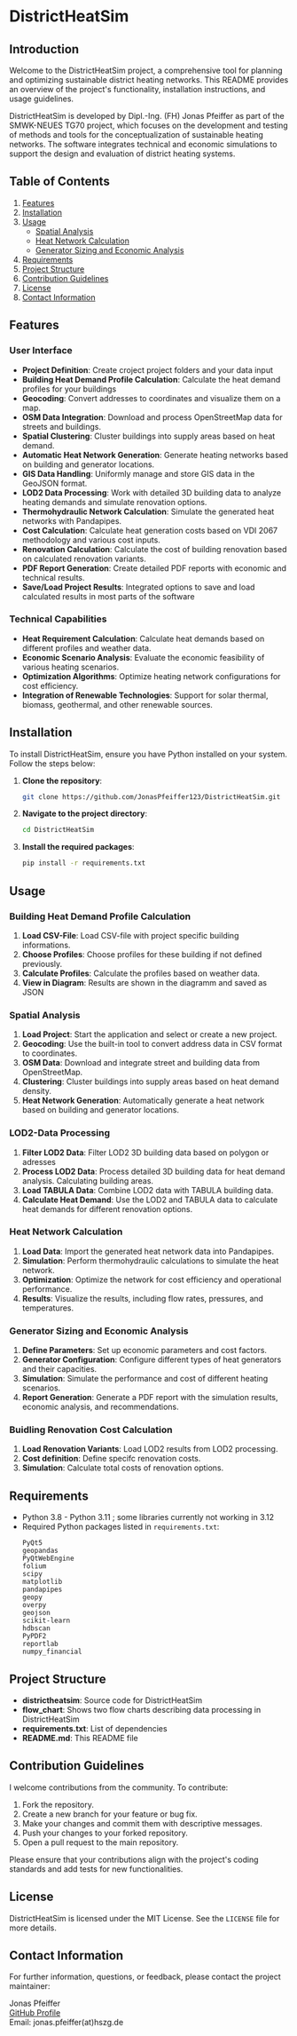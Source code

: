 
# DistrictHeatSim

## Introduction

Welcome to the DistrictHeatSim project, a comprehensive tool for planning and optimizing sustainable district heating networks. This README provides an overview of the project's functionality, installation instructions, and usage guidelines. 

DistrictHeatSim is developed by Dipl.-Ing. (FH) Jonas Pfeiffer as part of the SMWK-NEUES TG70 project, which focuses on the development and testing of methods and tools for the conceptualization of sustainable heating networks. The software integrates technical and economic simulations to support the design and evaluation of district heating systems.

## Table of Contents
1. [Features](#features)
2. [Installation](#installation)
3. [Usage](#usage)
    - [Spatial Analysis](#spatial-analysis)
    - [Heat Network Calculation](#heat-network-calculation)
    - [Generator Sizing and Economic Analysis](#generator-sizing-and-economic-analysis)
4. [Requirements](#requirements)
5. [Project Structure](#project-structure)
6. [Contribution Guidelines](#contribution-guidelines)
7. [License](#license)
8. [Contact Information](#contact-information)

## Features

### User Interface
- **Project Definition**: Create croject project folders and your data input
- **Building Heat Demand Profile Calculation**: Calculate the heat demand profiles for your buildings
- **Geocoding**: Convert addresses to coordinates and visualize them on a map.
- **OSM Data Integration**: Download and process OpenStreetMap data for streets and buildings.
- **Spatial Clustering**: Cluster buildings into supply areas based on heat demand.
- **Automatic Heat Network Generation**: Generate heating networks based on building and generator locations.
- **GIS Data Handling**: Uniformly manage and store GIS data in the GeoJSON format.
- **LOD2 Data Processing**: Work with detailed 3D building data to analyze heating demands and simulate renovation options.
- **Thermohydraulic Network Calculation**: Simulate the generated heat networks with Pandapipes.
- **Cost Calculation**: Calculate heat generation costs based on VDI 2067 methodology and various cost inputs.
- **Renovation Calculation**: Calculate the cost of building renovation based on calculated renovation variants.
- **PDF Report Generation**: Create detailed PDF reports with economic and technical results.
- **Save/Load Project Results**: Integrated options to save and load calculated results in most parts of the software

### Technical Capabilities
- **Heat Requirement Calculation**: Calculate heat demands based on different profiles and weather data.
- **Economic Scenario Analysis**: Evaluate the economic feasibility of various heating scenarios.
- **Optimization Algorithms**: Optimize heating network configurations for cost efficiency.
- **Integration of Renewable Technologies**: Support for solar thermal, biomass, geothermal, and other renewable sources.

## Installation

To install DistrictHeatSim, ensure you have Python installed on your system. Follow the steps below:

1. **Clone the repository**:
    ```sh
    git clone https://github.com/JonasPfeiffer123/DistrictHeatSim.git
    ```

2. **Navigate to the project directory**:
    ```sh
    cd DistrictHeatSim
    ```

3. **Install the required packages**:
    ```sh
    pip install -r requirements.txt
    ```

## Usage

### Building Heat Demand Profile Calculation

1. **Load CSV-File**: Load CSV-file with project specific building informations.
2. **Choose Profiles**: Choose profiles for these building if not defined previously.
3. **Calculate Profiles**: Calculate the profiles based on weather data.
4. **View in Diagram**: Results are shown in the diagramm and saved as JSON

### Spatial Analysis

1. **Load Project**: Start the application and select or create a new project.
2. **Geocoding**: Use the built-in tool to convert address data in CSV format to coordinates.
3. **OSM Data**: Download and integrate street and building data from OpenStreetMap.
4. **Clustering**: Cluster buildings into supply areas based on heat demand density.
5. **Heat Network Generation**: Automatically generate a heat network based on building and generator locations.

### LOD2-Data Processing
1. **Filter LOD2 Data**: Filter LOD2 3D building data based on polygon or adresses
2. **Process LOD2 Data**: Process detailed 3D building data for heat demand analysis. Calculating building areas.
2. **Load TABULA Data**: Combine LOD2 data with TABULA building data.
2. **Calculate Heat Demand**: Use the LOD2 and TABULA data to calculate heat demands for different renovation options.

### Heat Network Calculation

1. **Load Data**: Import the generated heat network data into Pandapipes.
2. **Simulation**: Perform thermohydraulic calculations to simulate the heat network.
3. **Optimization**: Optimize the network for cost efficiency and operational performance.
4. **Results**: Visualize the results, including flow rates, pressures, and temperatures.

### Generator Sizing and Economic Analysis

1. **Define Parameters**: Set up economic parameters and cost factors.
2. **Generator Configuration**: Configure different types of heat generators and their capacities.
3. **Simulation**: Simulate the performance and cost of different heating scenarios.
4. **Report Generation**: Generate a PDF report with the simulation results, economic analysis, and recommendations.

### Buidling Renovation Cost Calculation
1. **Load Renovation Variants**: Load LOD2 results from LOD2 processing.
2. **Cost definition**: Define specifc renovation costs.
3. **Simulation**: Calculate total costs of renovation options. 

## Requirements

- Python 3.8 - Python 3.11 ; some libraries currently not working in 3.12
- Required Python packages listed in `requirements.txt`:
    ```text
    PyQt5
    geopandas
    PyQtWebEngine
    folium
    scipy
    matplotlib
    pandapipes
    geopy
    overpy
    geojson
    scikit-learn
    hdbscan
    PyPDF2
    reportlab
    numpy_financial
    ```

## Project Structure

- **districtheatsim**: Source code for DistrictHeatSim
- **flow_chart**: Shows two flow charts describing data processing in DistrictHeatSim
- **requirements.txt**: List of dependencies
- **README.md**: This README file

## Contribution Guidelines

I welcome contributions from the community. To contribute:

1. Fork the repository.
2. Create a new branch for your feature or bug fix.
3. Make your changes and commit them with descriptive messages.
4. Push your changes to your forked repository.
5. Open a pull request to the main repository.

Please ensure that your contributions align with the project's coding standards and add tests for new functionalities.

## License

DistrictHeatSim is licensed under the MIT License. See the `LICENSE` file for more details.

## Contact Information

For further information, questions, or feedback, please contact the project maintainer:

Jonas Pfeiffer  
[GitHub Profile](https://github.com/JonasPfeiffer123)  
Email: jonas.pfeiffer(at)hszg.de

